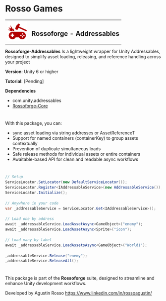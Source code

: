 # Rosso Games

<table>
  <tr>
    <td><img src="https://github.com/rossogames/Rossoforge-Addressables/blob/master/logo.png?raw=true" alt="Rossoforge" width="64"/></td>
    <td><h2>Rossoforge - Addressables</h2></td>
  </tr>
</table>

**Rossoforge-Addressables** Is a lightweight wrapper for Unity Addressables, designed to simplify asset loading, releasing, and reference handling across your project

**Version**: Unity 6 or higher

**Tutorial**: [Pending]

**Dependencies**
* com.unity.addressables
* [Rossoforge-Core](https://github.com/rossogames/Rossoforge-Core.git)

#
With this package, you can:
- sync asset loading via string addresses or AssetReferenceT<T>
- Support for named containers (containerKey) to group assets contextually
- Prevention of duplicate simultaneous loads
- Safe release methods for individual assets or entire containers
- Awaitable-based API for clean and readable async workflows

#

```csharp
// Setup
ServiceLocator.SetLocator(new DefaultServiceLocator());
ServiceLocator.Register<IAddressableService>(new AddressableService());
ServiceLocator.Initialize();

// Anywhere in your code
var _addressableService = ServiceLocator.Get<IAddressableService>();

// Load one by address
await _addressableService.LoadAssetAsync<GameObject>("enemy");
await _addressableService.LoadAssetAsync<Sprite>("icon");

// Load many by label
await _addressableService.LoadAssetsAsync<GameObject>("World1");

_addressableService.Release("enemy");
_addressableService.ReleaseAll();
```

#
This package is part of the **Rossoforge** suite, designed to streamline and enhance Unity development workflows.

Developed by Agustin Rosso
https://www.linkedin.com/in/rossoagustin/
